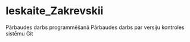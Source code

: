# Ieskaite_Zakrevskii
Pārbaudes darbs programmēšanā
Pārbaudes darbs par versiju kontroles sistēmu Git